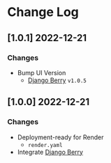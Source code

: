# Change Log

## [1.0.1] 2022-12-21
### Changes

- Bump UI Version
  - [Django Berry](https://github.com/app-generator/django-admin-berry) `v1.0.5`

## [1.0.0] 2022-12-21
### Changes

- Deployment-ready for Render
  - `render.yaml` 
- Integrate [Django Berry](https://github.com/app-generator/django-admin-berry)
